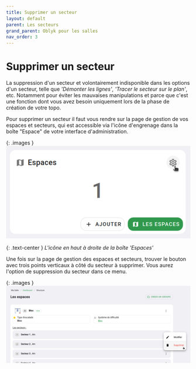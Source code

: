 ```yaml
---
title: Supprimer un secteur
layout: default
parent: Les secteurs
grand_parent: Oblyk pour les salles
nav_order: 3
---
```


# Supprimer un secteur

La suppression d'un secteur et volontairement indisponible dans les options d'un secteur,
telle que _'Démonter les lignes'_, _'Tracer le secteur sur le plan'_, etc.
Notamment pour éviter les mauvaises manipulations et
parce que c'est une fonction dont vous avez besoin uniquement lors de la phase de création de votre topo.

Pour supprimer un secteur il faut vous rendre sur la page de gestion de vos espaces et secteurs, qui est accessible via
l'icône d'engrenage dans la boîte "Espace" de votre interface d'administration.

{: .images }
[![Lien vers la page gestion des espaces et secteur](../../../assets/images/lien-gestion-espace-et-secteur.png)](../../../assets/images/lien-gestion-espace-et-secteur.png)

{: .text-center }
_L'icône en haut à droite de la boîte 'Espaces'_

Une fois sur la page de gestion des espaces et secteurs, trouver le bouton avec trois points verticaux à côté du secteur à supprimer. 
Vous aurez l'option de suppression du secteur dans ce menu.

{: .images }
[![Menu avec suppression du secteur](../../../assets/images/menu-avec-suppression-d-un-secteur_desktop.png)](../../../assets/images/menu-avec-suppression-d-un-secteur_desktop.png)
